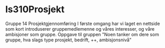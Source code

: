 # Is310Prosjekt

Gruppe 14 Prosjektgjennomføring 
I første omgang har vi laget en nettside som kort introduserer gruppemedlemenne og våres interesser, og våre ambisjoner som gruppe. Oppgave til gruppen "Noen tanker om dere som gruppe, hva slags type prosjekt, bedrift, ++, ambisjonsnivå" 
